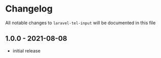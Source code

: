 # Changelog

All notable changes to `laravel-tel-input` will be documented in this file

## 1.0.0 - 2021-08-08

- initial release
